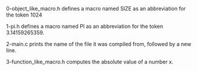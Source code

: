0-object_like_macro.h defines a macro named SIZE as an abbreviation for the token 1024

1-pi.h defines a macro named PI as an abbreviation for the token 3.14159265359.

2-main.c prints the name of the file it was compiled from, followed by a new line.

3-function_like_macro.h computes the absolute value of a number x.
